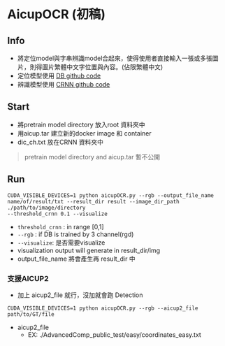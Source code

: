# AicupOCR (初稿)
## Info
- 將定位model與字串辨識model合起來，使得使用者直接輸入一張或多張圖片，則得圖片繁體中文字位置與內容。(佔限繁體中文)
- 定位模型使用 [DB github code](https://github.com/MhLiao/DB)
- 辨識模型使用 [CRNN github code](https://github.com/clovaai/deep-text-recognition-benchmark) 
## Start
- 將pretrain model directory 放入root  資料夾中
- 用aicup.tar 建立新的docker image 和 container
- dic_ch.txt 放在CRNN 資料夾中
> pretrain model directory and aicup.tar 暫不公開
## Run
~~~bash= python!
CUDA_VISIBLE_DEVICES=1 python aicupOCR.py --rgb --output_file_name name/of/result/txt --result_dir result --image_dir_path ./path/to/image/directory
--threshold_crnn 0.1 --visualize
~~~
- `threshold_crnn` : in range [0,1]
- `--rgb` : if DB is trained by 3 channel(rgd)
- `--visualize`: 是否需要visualize
- visualization output will generate in result_dir/img
- output_file_name 將會產生再 result_dir 中
### 支援AICUP2
- 加上 aicup2_file 就行，沒加就會跑 Detection
~~~bash= python!
CUDA_VISIBLE_DEVICES=1 python aicupOCR.py --rgb --aicup2_file path/to/GT/file
~~~
- aicup2_file 
    - EX: ./AdvancedComp_public_test/easy/coordinates_easy.txt
